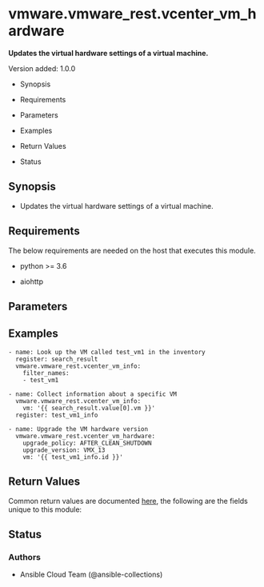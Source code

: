 # vmware.vmware_rest.vcenter_vm_hardware

**Updates the virtual hardware settings of a virtual machine.**

Version added: 1.0.0


* Synopsis


* Requirements


* Parameters


* Examples


* Return Values


* Status

## Synopsis


* Updates the virtual hardware settings of a virtual machine.

## Requirements

The below requirements are needed on the host that executes this
module.


* python >= 3.6


* aiohttp

## Parameters

## Examples

```
- name: Look up the VM called test_vm1 in the inventory
  register: search_result
  vmware.vmware_rest.vcenter_vm_info:
    filter_names:
    - test_vm1

- name: Collect information about a specific VM
  vmware.vmware_rest.vcenter_vm_info:
    vm: '{{ search_result.value[0].vm }}'
  register: test_vm1_info

- name: Upgrade the VM hardware version
  vmware.vmware_rest.vcenter_vm_hardware:
    upgrade_policy: AFTER_CLEAN_SHUTDOWN
    upgrade_version: VMX_13
    vm: '{{ test_vm1_info.id }}'
```

## Return Values

Common return values are documented [here](https://docs.ansible.com/ansible/latest/reference_appendices/common_return_values.html#common-return-values),
the following are the fields unique to this module:

## Status

### Authors


* Ansible Cloud Team (@ansible-collections)
